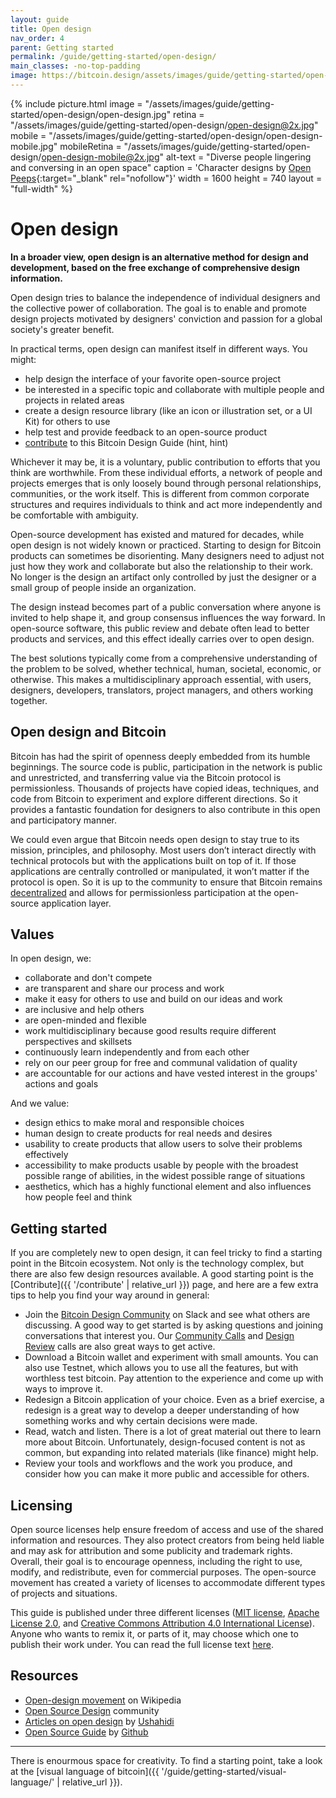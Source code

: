```yaml
---
layout: guide
title: Open design
nav_order: 4
parent: Getting started
permalink: /guide/getting-started/open-design/
main_classes: -no-top-padding
image: https://bitcoin.design/assets/images/guide/getting-started/open-design/open-design-preview.jpg
---
```


<!--

Editor's notes

Explain what open design is
Why it is worthwhile
- Different way of design that leads to different results
- Individual independence
- Global collaboration
Levels
- Our own role in the "world"
- Publishing something for others to use
- Cross-project collaboration
- Project-specific collaboration
Examples in Bitcoin Design
- Guide
- Johns exploring CoinJoins with Wasabi and wider bitcoin audience (cross-project)
- Bosch working with Bitcoin Core GUI (project-specific)

Ideas
- Add quotes and stories from designers

Illustration sources

- https://www.figma.com/file/qzvCvqhSRx3Jq8aywaSjlr/Bitcoin-Design-Guide-Illustrations-CO?node-id=881%3A1051

-->

{% include picture.html
   image = "/assets/images/guide/getting-started/open-design/open-design.jpg"
   retina = "/assets/images/guide/getting-started/open-design/open-design@2x.jpg"
   mobile = "/assets/images/guide/getting-started/open-design/open-design-mobile.jpg"
   mobileRetina = "/assets/images/guide/getting-started/open-design/open-design-mobile@2x.jpg"
   alt-text = "Diverse people lingering and conversing in an open space"
   caption = 'Character designs by [Open Peeps](https://www.openpeeps.com/){:target="_blank" rel="nofollow"}'
   width = 1600
   height = 740
   layout = "full-width"
%}

# Open design

**In a broader view, open design is an alternative method for design and development, based on the free exchange of comprehensive design information.**

Open design tries to balance the independence of individual designers and the collective power of collaboration. The goal is to enable and promote design projects motivated by designers' conviction and passion for a global society's greater benefit.

In practical terms, open design can manifest itself in different ways. You might:

* help design the interface of your favorite open-source project
* be interested in a specific topic and collaborate with multiple people and projects in related areas
* create a design resource library (like an icon or illustration set, or a UI Kit) for others to use
* help test and provide feedback to an open-source product
* [contribute](/guide/contribute/) to this Bitcoin Design Guide (hint, hint)

Whichever it may be, it is a voluntary, public contribution to efforts that you think are worthwhile. From these individual efforts, a network of people and projects emerges that is only loosely bound through personal relationships, communities, or the work itself. This is different from common corporate structures and requires individuals to think and act more independently and be comfortable with ambiguity.

Open-source development has existed and matured for decades, while open design is not widely known or practiced. Starting to design for Bitcoin products can sometimes be disorienting. Many designers need to adjust not just how they work and collaborate but also the relationship to their work. No longer is the design an artifact only controlled by just the designer or a small group of people inside an organization.

The design instead becomes part of a public conversation where anyone is invited to help shape it, and group consensus influences the way forward. In open-source software, this public review and debate often lead to better products and services, and this effect ideally carries over to open design.

The best solutions typically come from a comprehensive understanding of the problem to be solved, whether technical, human, societal, economic, or otherwise. This makes a multidisciplinary approach essential, with users, designers, developers, translators, project managers, and others working together.

##  Open design and Bitcoin

Bitcoin has had the spirit of openness deeply embedded from its humble beginnings. The source code is public, participation in the network is public and unrestricted, and transferring value via the Bitcoin protocol is permissionless. Thousands of projects have copied ideas, techniques, and code from Bitcoin to experiment and explore different directions. So it provides a fantastic foundation for designers to also contribute in this open and participatory manner.

We could even argue that Bitcoin needs open design to stay true to its mission, principles, and philosophy. Most users don’t interact directly with technical protocols but with the applications built on top of it. If those applications are centrally controlled or manipulated, it won’t matter if the protocol is open. So it is up to the community to ensure that Bitcoin remains [decentralized](/guide/foundations/principles/#decentralization) and allows for permissionless participation at the open-source application layer.

## Values

In open design, we:

- collaborate and don't compete
- are transparent and share our process and work
- make it easy for others to use and build on our ideas and work
- are inclusive and help others
- are open-minded and flexible
- work multidisciplinary because good results require different perspectives and skillsets
- continuously learn independently and from each other
- rely on our peer group for free and communal validation of quality
- are accountable for our actions and have vested interest in the groups' actions and goals

And we value:

- design ethics to make moral and responsible choices
- human design to create products for real needs and desires
- usability to create products that allow users to solve their problems effectively
- accessibility to make products usable by people with the broadest possible range of abilities, in the widest possible range of situations
- aesthetics, which has a highly functional element and also influences how people feel and think

## Getting started

If you are completely new to open design, it can feel tricky to find a starting point in the Bitcoin ecosystem. Not only is the technology complex, but there are also few design resources available. A good starting point is the [Contribute]({{ '/contribute' | relative_url }}) page, and here are a few extra tips to help you find your way around in general:

- Join the [Bitcoin Design Community]({{site.slack_invite_url}}) on Slack and see what others are discussing. A good way to get started is by asking questions and joining conversations that interest you. Our [Community Calls](https://github.com/BitcoinDesign/Meta/issues?q=is%3Aissue+is%3Aopen+Community+Call) and [Design Review](https://github.com/BitcoinDesign/Meta/issues?q=is%3Aissue+is%3Aopen+Design+Review+Call+) calls are also great ways to get active.
- Download a Bitcoin wallet and experiment with small amounts. You can also use Testnet, which allows you to use all the features, but with worthless test bitcoin. Pay attention to the experience and come up with ways to improve it.
- Redesign a Bitcoin application of your choice. Even as a brief exercise, a redesign is a great way to develop a deeper understanding of how something works and why certain decisions were made.
- Read, watch and listen. There is a lot of great material out there to learn more about Bitcoin. Unfortunately, design-focused content is not as common, but expanding into related materials (like finance) might help.
- Review your tools and workflows and the work you produce, and consider how you can make it more public and accessible for others.

## Licensing

Open source licenses help ensure freedom of access and use of the shared information and resources. They also protect creators from being held liable and may ask for attribution and some publicity and trademark rights. Overall, their goal is to encourage openness, including the right to use, modify, and redistribute, even for commercial purposes. The open-source movement has created a variety of licenses to accommodate different types of projects and situations.

This guide is published under three different licenses ([MIT license]({{site.github_repository_url}}blob/master/LICENSE-MIT), [Apache License 2.0]({{site.github_repository_url}}blob/master/LICENSE-APACHE), and [Creative Commons Attribution 4.0 International License]({{site.github_repository_url}}blob/master/LICENSE-CC-BY)). Anyone who wants to remix it, or parts of it, may choose which one to publish their work under. You can read the full license text [here]({{site.github_repository_url}}blob/master/LICENSE).

## Resources

- [Open-design movement](https://en.wikipedia.org/wiki/Open-design_movement) on Wikipedia
- [Open Source Design](https://opensourcedesign.net/) community
- [Articles on open design](https://opendesign.ushahidi.com/open-design-articles/) by [Ushahidi](https://www.ushahidi.com/)
- [Open Source Guide](https://opensource.guide/) by [Github](https://github.com/)

---

There is enourmous space for creativity. To find a starting point, take a look at the [visual language of bitcoin]({{ '/guide/getting-started/visual-language/' | relative_url }}).
